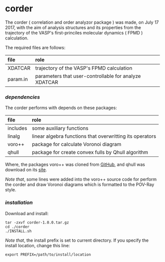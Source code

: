 
# corder

The corder ( correlation and order analyzor package ) was made, on July 17 2017, with the aim of analysis structures and its properties from the trajectory of the VASP's first-princiles molecular dynamics ( FPMD ) calculation.

The required files are follows:

| file | role |
|:-----|:-----|
| XDATCAR | trajectory of the VASP's FPMD calculation |
| param.in | parameters that user-controllable for analyze XDATCAR |


### _dependencies_ ###

The corder performs with depends on these packages:

| file | role |
|:-----|:-----|
| includes | some auxiliary functions |
| linalg | linear algebra functions that overwritting its operators |
| voro++ | package for calculate Voronoi diagram |
| qhull | package for create convex fulls by Qhull algorithm |

Where, the packages voro++ was cloned from [GitHub](https://github.com/spatialfruitsalad/pomelo/tree/master/lib/voro%2B%2B), and qhull was download on its [site](http://www.qhull.org).

*Note that*, some lines were added into the voro++ source code for perform the corder and draw Voronoi diagrams which is formatted to the POV-Ray style.


### _installation_ ###

Download and install:
```
tar -zxvf corder-1.0.0.tar.gz
cd ./corder
./INSTALL.sh
```
*Note that*, the install prefix is set to current directory. If you specify the install location, change this line:
```
export PREFIX=/path/to/install/location
```
